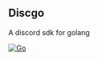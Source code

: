 ## Discgo

A discord sdk for golang

[![Go](https://github.com/jaapieaapie1/discgo/actions/workflows/go.yml/badge.svg)](https://github.com/jaapieaapie1/discgo/actions/workflows/go.yml)